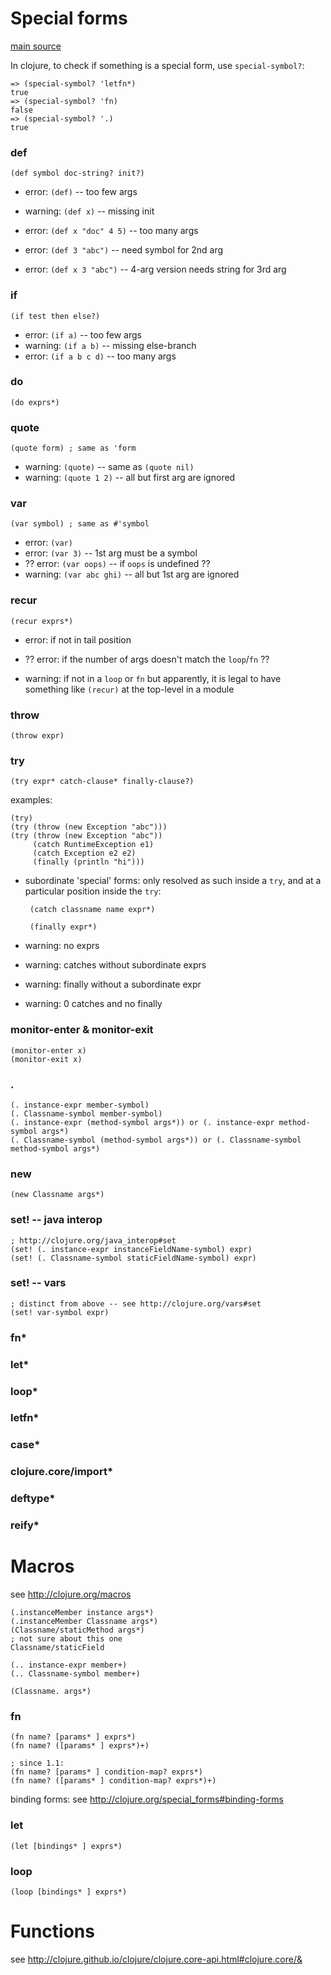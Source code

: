 # Special forms #

[main source](http://clojure.org/special_forms)

In clojure, to check if something is a special form, use `special-symbol?`:

    => (special-symbol? 'letfn*)
    true
    => (special-symbol? 'fn)
    false
    => (special-symbol? '.)
    true


### def ###

    (def symbol doc-string? init?)

 - error: `(def)` -- too few args
 - warning: `(def x)` -- missing init
 - error: `(def x "doc" 4 5)` -- too many args
 
 - error: `(def 3 "abc")` -- need symbol for 2nd arg
 
 - error: `(def x 3 "abc")` -- 4-arg version needs string for 3rd arg

### if ###

    (if test then else?)

 - error: `(if a)` -- too few args
 - warning: `(if a b)` -- missing else-branch
 - error: `(if a b c d)` -- too many args

### do ###

    (do exprs*)

### quote ###

    (quote form) ; same as 'form

 - warning: `(quote)` -- same as `(quote nil)`
 - warning: `(quote 1 2)` -- all but first arg are ignored

### var ###

    (var symbol) ; same as #'symbol

 - error: `(var)`
 - error: `(var 3)` -- 1st arg must be a symbol
 - ?? error: `(var oops)` -- if `oops` is undefined ??
 - warning: `(var abc ghi)` -- all but 1st arg are ignored
 
### recur ###

    (recur exprs*)

 - error: if not in tail position
 - ?? error: if the number of args doesn't match the `loop`/`fn` ??

 - warning: if not in a `loop` or `fn`
   but apparently, it is legal to have something like `(recur)` at the 
   top-level in a module

### throw ###

    (throw expr)

### try ###

    (try expr* catch-clause* finally-clause?)

examples:

    (try)
    (try (throw (new Exception "abc")))
    (try (throw (new Exception "abc"))
         (catch RuntimeException e1)
         (catch Exception e2 e2)
         (finally (println "hi")))

 - subordinate 'special' forms:  only resolved as such inside a `try`, and
   at a particular position inside the `try`:

        (catch classname name expr*)

        (finally expr*)

 - warning: no exprs
 - warning: catches without subordinate exprs
 - warning: finally without a subordinate expr
 - warning: 0 catches and no finally

### monitor-enter & monitor-exit ###

    (monitor-enter x)
    (monitor-exit x)

### . ###

    (. instance-expr member-symbol)
    (. Classname-symbol member-symbol)
    (. instance-expr (method-symbol args*)) or (. instance-expr method-symbol args*)
    (. Classname-symbol (method-symbol args*)) or (. Classname-symbol method-symbol args*)

### new ###

    (new Classname args*)

### set! -- java interop ###

    ; http://clojure.org/java_interop#set
    (set! (. instance-expr instanceFieldName-symbol) expr)
    (set! (. Classname-symbol staticFieldName-symbol) expr)

### set! -- vars ###

    ; distinct from above -- see http://clojure.org/vars#set
    (set! var-symbol expr)

### fn* ###

### let* ###

### loop* ###

### letfn* ###

### case* ###

### clojure.core/import* ###

### deftype* ###

### reify* ###



# Macros #

see http://clojure.org/macros


    (.instanceMember instance args*)
    (.instanceMember Classname args*)
    (Classname/staticMethod args*)
    ; not sure about this one
    Classname/staticField

    (.. instance-expr member+)
    (.. Classname-symbol member+)

    (Classname. args*)

### fn ###

    (fn name? [params* ] exprs*)
    (fn name? ([params* ] exprs*)+)

    ; since 1.1:
    (fn name? [params* ] condition-map? exprs*)
    (fn name? ([params* ] condition-map? exprs*)+)

binding forms: see http://clojure.org/special_forms#binding-forms

### let ###

    (let [bindings* ] exprs*)

### loop ###

    (loop [bindings* ] exprs*)



# Functions #

see http://clojure.github.io/clojure/clojure.core-api.html#clojure.core/&

